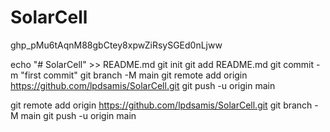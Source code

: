# SolarCell
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
 
 echo "# SolarCell" >> README.md
git init
git add README.md
git commit -m "first commit"
git branch -M main
git remote add origin https://github.com/lpdsamis/SolarCell.git
git push -u origin main

git remote add origin https://github.com/lpdsamis/SolarCell.git
git branch -M main
git push -u origin main
